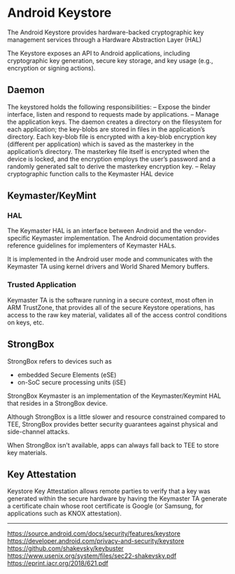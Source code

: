 # Android Keystore
The Android Keystore provides hardware-backed cryptographic key management services through a Hardware Abstraction Layer (HAL)

The Keystore exposes an API to Android applications, including cryptographic key generation, secure key storage, and key usage (e.g., encryption or signing actions).

## Daemon
The keystored holds the following responsibilities:
– Expose the binder interface, listen and respond to requests made by applications.
– Manage the application keys. The daemon creates a directory on the filesystem for each application; the key-blobs are stored in files in the application’s directory. Each key-blob file is encrypted with a key-blob encryption key (different per application) which is saved as the masterkey in the application’s directory. The masterkey file itself is encrypted when the device is locked, and the encryption employs the user’s password and a randomly generated salt to derive the masterkey encryption key.
– Relay cryptographic function calls to the Keymaster HAL device 

## Keymaster/KeyMint
### HAL
The Keymaster HAL is an interface between Android and the vendor-specific Keymaster implementation. The Android documentation provides reference guidelines for implementers of Keymaster HALs.

It is implemented in the Android user mode and communicates with the Keymaster TA using kernel drivers and World Shared Memory buffers.

### Trusted Application
Keymaster TA is the software running in a secure context, most often in ARM TrustZone, that provides all of the secure Keystore operations, has access to the raw key material, validates all of the access control conditions on keys, etc.

## StrongBox
StrongBox refers to devices such as
- embedded Secure Elements (eSE)
- on-SoC secure processing units (iSE)

StrongBox Keymaster is an implementation of the Keymaster/Keymint HAL that resides in a StrongBox device.

Although StrongBox is a little slower and resource constrained compared to TEE, StrongBox provides better security guarantees against physical and side-channel attacks.

When StrongBox isn't available, apps can always fall back to TEE to store key materials.

## Key Attestation
Keystore Key Attestation allows remote parties to verify that a key was generated within the secure hardware by having the Keymaster TA generate a certificate chain whose root certificate is Google (or Samsung, for applications such as KNOX attestation).

---
https://source.android.com/docs/security/features/keystore
https://developer.android.com/privacy-and-security/keystore
https://github.com/shakevsky/keybuster
https://www.usenix.org/system/files/sec22-shakevsky.pdf
https://eprint.iacr.org/2018/621.pdf
